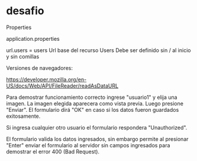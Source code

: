 # desafio


Properties

application.properties

url.users = users
Url base del recurso Users
Debe ser definido sin / al inicio y sin comillas


Versiones de navegadores:

https://developer.mozilla.org/en-US/docs/Web/API/FileReader/readAsDataURL


Para demostrar funcionamiento correcto ingrese "usuario1" y elija una imagen. La imagen elegida aparecera como vista previa.
Luego presione "Enviar". El formulario dirá "OK" en caso si los datos fueron guardados exitosamente.

Si ingresa cualquier otro usuario el formulario respondera "Unauthorized".

El formulario valida los datos ingresados, sin embargo permite al presionar "Enter" enviar el formulario al servidor sin campos ingresados para demostrar el error 400 (Bad Request).

